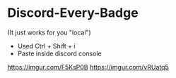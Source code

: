 # Discord-Every-Badge
(It just works for you "local")
* Used Ctrl + Shift + i
* Paste inside discord console

https://imgur.com/F5KsP0B
https://imgur.com/vRUatq5
